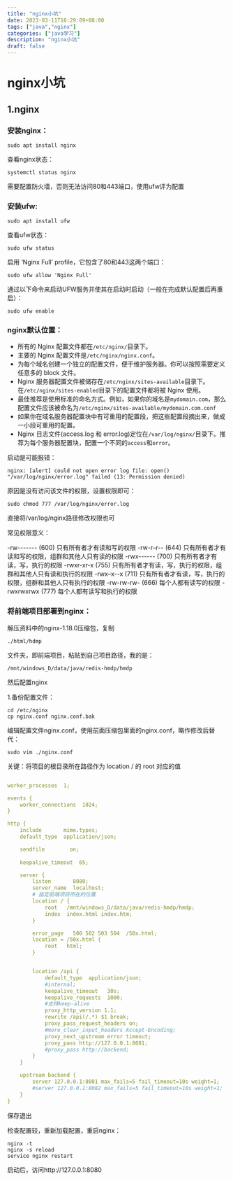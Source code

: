 ```yaml
---
title: "nginx小坑"
date: 2023-03-11T16:29:09+08:00
tags: ["java","nginx"]
categories: ["java学习"]
description: "nginx小坑"
draft: false
---
```

# nginx小坑

## 1.nginx

### 安装nginx：

```shell
sudo apt install nginx
```

查看nginx状态：

```shell
systemctl status nginx
```

需要配置防火墙，否则无法访问80和443端口，使用ufw评为配置

### 安装ufw:

```shell
sudo apt install ufw
```

查看ufw状态：

```shell
sudo ufw status
```

启用 ‘Nginx Full’ profile，它包含了80和443这两个端口：

```shell
sudo ufw allow 'Nginx Full'
```

通过以下命令来启动UFW服务并使其在启动时启动（一般在完成默认配置后再重启）：

```shell
sudo ufw enable
```

### nginx默认位置：

- 所有的 Nginx 配置文件都在`/etc/nginx/`目录下。
- 主要的 Nginx 配置文件是`/etc/nginx/nginx.conf`。
- 为每个域名创建一个独立的配置文件，便于维护服务器。你可以按照需要定义任意多的 block 文件。
- Nginx 服务器配置文件被储存在`/etc/nginx/sites-available`目录下。在`/etc/nginx/sites-enabled`目录下的配置文件都将被 Nginx 使用。
- 最佳推荐是使用标准的命名方式。例如，如果你的域名是`mydomain.com`，那么配置文件应该被命名为`/etc/nginx/sites-available/mydomain.com.conf`
- 如果你在域名服务器配置块中有可重用的配置段，把这些配置段摘出来，做成一小段可重用的配置。
- Nginx 日志文件(access.log 和 error.log)定位在`/var/log/nginx/`目录下。推荐为每个服务器配置块，配置一个不同的`access`和`error`。

启动是可能报错：

```shell
nginx: [alert] could not open error log file: open() "/var/log/nginx/error.log" failed (13: Permission denied)
```

原因是没有访问该文件的权限，设置权限即可：

```shell
sudo chmod 777 /var/log/nginx/error.log
```

直接将/var/log/nginx路径修改权限也可

常见权限意义：

-rw------- (600) 只有所有者才有读和写的权限
-rw-r–r-- (644) 只有所有者才有读和写的权限，组群和其他人只有读的权限
-rwx------ (700) 只有所有者才有读，写，执行的权限
-rwxr-xr-x (755) 只有所有者才有读，写，执行的权限，组群和其他人只有读和执行的权限
-rwx–x--x (711) 只有所有者才有读，写，执行的权限，组群和其他人只有执行的权限
-rw-rw-rw- (666) 每个人都有读写的权限
-rwxrwxrwx (777) 每个人都有读写和执行的权限

### 将前端项目部署到nginx：

解压资料中的nginx-1.18.0压缩包，复制

```shell
./html/hdmp
```

文件夹，即前端项目，粘贴到自己项目路径，我的是：

```shell
/mnt/windows_D/data/java/redis-hmdp/hmdp
```

然后配置nginx

1.备份配置文件：

```shell
cd /etc/nginx
cp nginx.conf nginx.conf.bak
```

编辑配置文件nginx.conf，使用前面压缩包里面的nginx.conf，略作修改后替代：

```shell
sudo vim ./nginx.conf
```

关键：将项目的根目录所在路径作为 location / 的 root 对应的值

```yaml

worker_processes  1;

events {
    worker_connections  1024;
}

http {
    include       mime.types;
    default_type  application/json;

    sendfile        on;
    
    keepalive_timeout  65;

    server {
        listen       8080;
        server_name  localhost;
        # 指定前端项目所在的位置
        location / {
            root   /mnt/windows_D/data/java/redis-hmdp/hmdp;
            index  index.html index.htm;
        }

        error_page   500 502 503 504  /50x.html;
        location = /50x.html {
            root   html;
        }


        location /api {  
            default_type  application/json;
            #internal;  
            keepalive_timeout   30s;  
            keepalive_requests  1000;  
            #支持keep-alive  
            proxy_http_version 1.1;  
            rewrite /api(/.*) $1 break;  
            proxy_pass_request_headers on;
            #more_clear_input_headers Accept-Encoding;  
            proxy_next_upstream error timeout;  
            proxy_pass http://127.0.0.1:8081;
            #proxy_pass http://backend;
        }
    }

    upstream backend {
        server 127.0.0.1:8081 max_fails=5 fail_timeout=10s weight=1;
        #server 127.0.0.1:8082 max_fails=5 fail_timeout=10s weight=1;
    }  
}

```

保存退出

检查配置较，重新加载配置，重启nginx：

```shell
nginx -t 
nginx -s reload
service nginx restart
```

启动后，访问http://127.0.0.1:8080 
